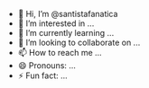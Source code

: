 - 👋 Hi, I’m @santistafanatica
- 👀 I’m interested in ...
- 🌱 I’m currently learning ...
- 💞️ I’m looking to collaborate on ...
- 📫 How to reach me ...
- 😄 Pronouns: ...
- ⚡ Fun fact: ...

<!---
santistafanatica/santistafanatica is a ✨ special ✨ repository because its `README.md` (this file) appears on your GitHub profile.
You can click the Preview link to take a look at your changes.
--->
